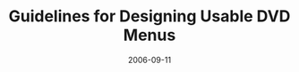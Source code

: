 ---
abstract: ''
authors:
- Thomas Költringer
- Martin Tomitsch
- Karin Kappel
- Thomas Grechenig
date: '2006-09-11'
featured: false
links:
- name: Publik
  url: https://publik.tuwien.ac.at/showentry.php?ID=140749&lang=2
publication: 'Vortrag: British HCI conference (HCI), London, UK; 11.09.2006 - 15.09.2006;
  in: "Proceedings of the 20th British HCI conference - HCI 2006, Vol. 2", ACM Press,
  (2006), S. 74 - 78'
publication_types:
- '1'
publishDate: '2006-09-11'
title: Guidelines for Designing Usable DVD Menus
url_pdf: ''
---